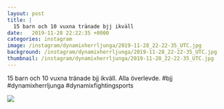 ```yaml
---
layout: post
title: |
  15 barn och 10 vuxna tränade bjj ikväll
date:   2019-11-28 22:22:35 +0000
categories: instagram
image: /instagram/dynamixherrljunga/2019-11-28_22-22-35_UTC.jpg
background: /instagram/dynamixherrljunga/2019-11-28_22-22-35_UTC.jpg
thumbnail: /instagram/dynamixherrljunga/2019-11-28_22-22-35_UTC.jpg
---
```

15 barn och 10 vuxna tränade bjj ikväll. Alla överlevde. #bjj #dynamixherrljunga #dynamixfightingsports



<img src='/www-dynamix-herrljunga/instagram/dynamixherrljunga/2019-11-28_22-22-35_UTC.jpg' class='img-fluid' />
